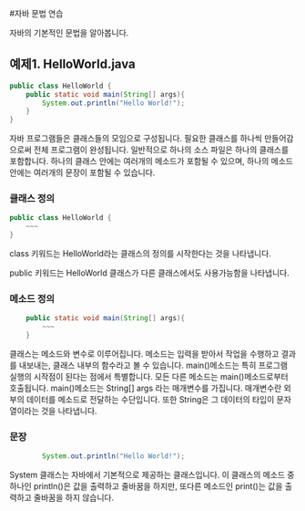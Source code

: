 #자바 문법 연습

자바의 기본적인 문법을 알아봅니다.

## 예제1. HelloWorld.java

```java
public class HelloWorld {
    public static void main(String[] args){
        System.out.println("Hello World!");
    }
}
```

자바 프로그램들은 클래스들의 모임으로 구성됩니다. 필요한 클래스를 하나씩 만들어감으로써 전체 프로그램이 완성됩니다.
일반적으로 하나의 소스 파일은 하나의 클래스를 포함합니다. 하나의 클래스 안에는 여러개의 메소드가 포함될 수 있으며, 하나의 메소드 안에는
여러개의 문장이 포함될 수 있습니다.

### 클래스 정의

```java
public class HelloWorld {
    ~~~
}
```
class 키워드는 HelloWorld라는 클래스의 정의를 시작한다는 것을 나타냅니다.

public 키워드는 HelloWorld 클래스가 다른 클래스에서도 사용가능함을 나타냅니다.

### 메소드 정의

```java
    public static void main(String[] args){
        ~~~
    }
```
클래스는 메소드와 변수로 이루어집니다. 메소드는 입력을 받아서 작업을 수행하고 결과를 내보내는, 클래스 내부의 함수라고 볼 수 있습니다.
main()메소드는 특히 프로그램 실행의 시작점이 된다는 점에서 특별합니다. 모든 다른 메소드는 main()메소드로부터 호출됩니다.
main()메소드는 String[] args 라는 매개변수를 가집니다. 매개변수란 외부의 데이터를 메소드로 전달하는 수단입니다. 또한 String은 그 데이터의 타입이
문자열이라는 것을 나타냅니다.

### 문장
```java
        System.out.println("Hello World!");
```
System 클래스는 자바에서 기본적으로 제공하는 클래스입니다. 이 클래스의 메소드 중 하나인 println()은 값을 출력하고 줄바꿈을 하지만,
또다른 메소드인 print()는 값을 출력하고 줄바꿈을 하지 않습니다.
